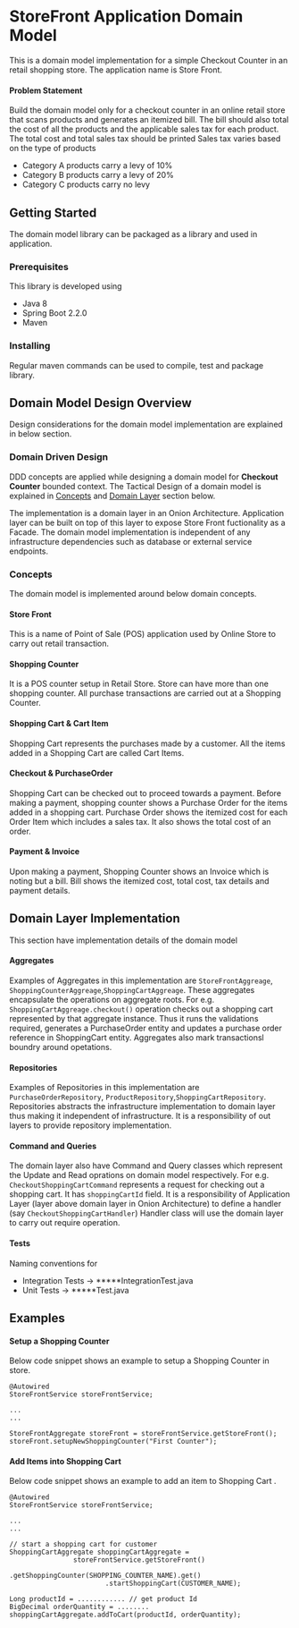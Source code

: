 # StoreFront Application Domain Model

This is a domain model implementation for a simple Checkout Counter in an retail shopping store. The application name is Store Front.

#### Problem Statement
Build the domain model only for a checkout counter in an online retail store that scans products and
generates an itemized bill.
The bill should also total the cost of all the products and the applicable sales tax for each product.
The total cost and total sales tax should be printed
Sales tax varies based on the type of products
- Category A products carry a levy of 10%
- Category B products carry a levy of 20%
- Category C products carry no levy
## Getting Started

The domain model library can be packaged as a library and used in application.

### Prerequisites

This library is developed using
* Java 8
* Spring Boot 2.2.0
* Maven


### Installing

Regular maven commands can be used to compile, test and package library.

## Domain Model Design Overview

Design considerations for the domain model implementation are explained in below section.

### Domain Driven Design

DDD concepts are applied while designing a domain model for **Checkout Counter** bounded context. 
The Tactical Design of a domain model is explained in [Concepts](#Concepts) and [Domain Layer](#Domain-Layer) section below.

The implementation is a domain layer in an Onion Architecture. 
Application layer can be built on top of this layer to expose Store Front fuctionality as a Facade.
The domain model implementation is independent of any infrastructure dependencies such as database or external service endpoints.



### Concepts

The domain model is implemented around below domain concepts.

#### Store Front
This is a name of Point of Sale (POS) application used by Online Store to carry out retail transaction.

#### Shopping Counter
It is a POS counter setup in Retail Store. Store can have more than one shopping counter. 
All purchase transactions are carried out at a Shopping Counter. 

#### Shopping Cart & Cart Item
Shopping Cart represents the purchases made by a customer. 
All the items added in a Shopping Cart are called Cart Items.  

#### Checkout & PurchaseOrder
Shopping Cart can be checked out to proceed towards a payment. 
Before making a payment, shopping counter shows a Purchase Order for the items added in a shopping cart. 
Purchase Order shows the itemized cost for each Order Item which includes a sales tax. 
It also shows the total cost of an order.

#### Payment & Invoice
Upon making a payment, Shopping Counter shows an Invoice which is noting but a bill. 
Bill shows the itemized cost, total cost, tax details and payment details.

## Domain Layer Implementation

This section have implementation details of the domain model

#### Aggregates
Examples of Aggregates in this implementation are ```StoreFrontAggreage```,  ```ShoppingCounterAggreage```,```ShoppingCartAggreage```.
These aggregates encapsulate the operations on aggregate roots. For e.g. ```ShoppingCartAggreage.checkout()``` operation checks out a shopping cart represented by that aggregate instance.
Thus it runs the validations required, generates a PurchaseOrder entity and updates a purchase order reference in ShoppingCart entity.
Aggregates also mark transactionsl boundry around opetations.

#### Repositories
Examples of Repositories in this implementation are ```PurchaseOrderRepository```,  ```ProductRepository```,```ShoppingCartRepository```.
Repositories abstracts the infrastructure implementation to domain layer thus making it independent of infrastructure. It is a responsibility of out layers to provide repository implementation.

#### Command and Queries
The domain layer also have Command and Query classes which represent the Update and Read oprations on domain model respectively.
For e.g. ```CheckoutShoppingCartCommand``` represents a request for checking out a shopping cart. It has ```shoppingCartId``` field.
It is a responsibility of Application Layer (layer above domain layer in Onion Architecture) to define a handler (say ```CheckoutShoppingCartHandler```)  Handler class will use the domain layer to carry out require operation.

#### Tests
Naming conventions for 

* Integration Tests ->  *****IntegrationTest.java 
* Unit Tests -> *****Test.java 


## Examples

#### Setup a Shopping Counter

Below code snippet shows an example to setup a Shopping Counter in store.
```
@Autowired
StoreFrontService storeFrontService;

...
...
    
StoreFrontAggregate storeFront = storeFrontService.getStoreFront();
storeFront.setupNewShoppingCounter("First Counter");

```

#### Add Items into Shopping Cart

Below code snippet shows an example to add an item to Shopping Cart .
```
@Autowired
StoreFrontService storeFrontService;

...
...

// start a shopping cart for customer
ShoppingCartAggregate shoppingCartAggregate =
                storeFrontService.getStoreFront()
                        .getShoppingCounter(SHOPPING_COUNTER_NAME).get()
                        .startShoppingCart(CUSTOMER_NAME);
                        
Long productId = ............ // get product Id
BigDecimal orderQuantity = ........
shoppingCartAggregate.addToCart(productId, orderQuantity);

```